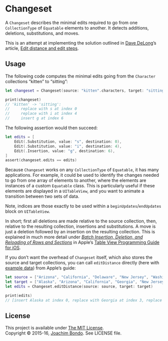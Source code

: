 # Changeset

A `Changeset` describes the minimal edits required to go from one `CollectionType` of `Equatable` elements to another. It detects additions, deletions, substitutions, and moves.

This is an attempt at implementing the solution outlined in [Dave DeLong](https://github.com/davedelong)’s article, [Edit distance and edit steps](http://davedelong.tumblr.com/post/134367865668/edit-distance-and-edit-steps).

## Usage

The following code computes the minimal edits going from the `Character` collections “kitten” to “sitting”:

```swift
let changeset = Changeset(source: "kitten".characters, target: "sitting".characters)

print(changeset)
// 'kitten' -> 'sitting':
//     replace with s at index 0
//     replace with i at index 4
//     insert g at index 6
```

The following assertion would then succeed:

```swift
let edits = [
    Edit(.Substitution, value: "s", destination: 0),
    Edit(.Substitution, value: "i", destination: 4),
    Edit(.Insertion, value: "g", destination: 6),
]
assert(changeset.edits == edits)
```

Because `Changeset` works on any `CollectionType` of `Equatable`, it has many applications. For example, it could be used to identify the changes needed to go from one array of elements to another, where the elements are instances of a custom `Equatable` class. This is particularly useful if these elements are displayed in a `UITableView`, and you want to animate a transition between two sets of data.

Note, indices are those exactly to be used within a `beginUpdates`/`endUpdates` block on `UITableView`.

In short; first all deletions are made relative to the source collection, then, relative to the resulting collection, insertions and substitutions. A move is just a deletion followed by an insertion on the resulting collection. This is explained in much more detail under [_Batch Insertion, Deletion, and Reloading of Rows and Sections_](https://developer.apple.com/library/ios/documentation/UserExperience/Conceptual/TableView_iPhone/ManageInsertDeleteRow/ManageInsertDeleteRow.html#//apple_ref/doc/uid/TP40007451-CH10-SW9) in Apple’s [Table View Programming Guide for iOS](https://developer.apple.com/library/ios/documentation/UserExperience/Conceptual/TableView_iPhone/AboutTableViewsiPhone/AboutTableViewsiPhone.html).

If you don’t want the overhead of `Changeset` itself, which also stores the source and target collections, you can call `editDistance` directly (here with [example data](https://developer.apple.com/library/ios/documentation/UserExperience/Conceptual/TableView_iPhone/ManageInsertDeleteRow/ManageInsertDeleteRow.html#//apple_ref/doc/uid/TP40007451-CH10-SW16)) from Apple’s guide:

```swift
let source = ["Arizona", "California", "Delaware", "New Jersey", "Washington"]
let target = ["Alaska", "Arizona", "California", "Georgia", "New Jersey", "Virginia"]
let edits = Changeset.editDistance(source: source, target: target)

print(edits)
// [insert Alaska at index 0, replace with Georgia at index 3, replace with Virginia at index 5]
```

## License

This project is available under [The MIT License](http://opensource.org/licenses/MIT).  
Copyright © 2015-16, [Joachim Bondo](mailto:joachim@bondo.net). See LICENSE file.

